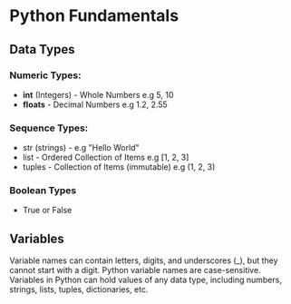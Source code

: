 # Python Fundamentals

## Data Types

### Numeric Types:

- **int** (Integers) - Whole Numbers e.g 5, 10
- **floats** - Decimal Numbers e.g 1.2, 2.55

### Sequence Types:

- str (strings) - e.g "Hello World"
- list - Ordered Collection of Items e.g [1, 2, 3]
- tuples - Collection of Items (immutable) e.g (1, 2, 3)

### Boolean Types

- True or False

## Variables 

Variable names can contain letters, digits, and underscores (_), 
but they cannot start with a digit. 
Python variable names are case-sensitive.
Variables in Python can hold values of any data type, including numbers, 
strings, lists, tuples, dictionaries, etc.
